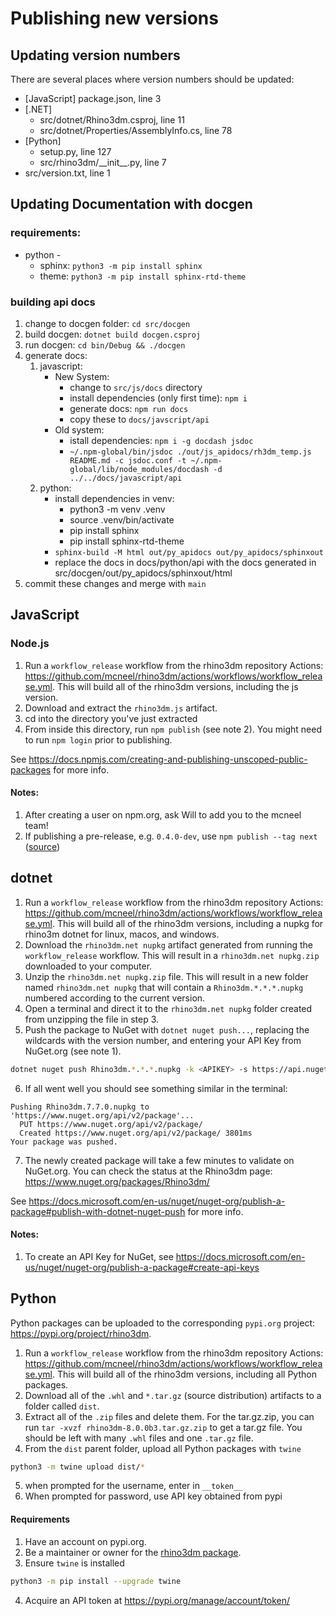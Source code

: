 # Publishing new versions

## Updating version numbers

There are several places where version numbers should be updated:

- [JavaScript] package.json, line 3
- [.NET] 
    - src/dotnet/Rhino3dm.csproj, line 11
    - src/dotnet/Properties/AssemblyInfo.cs, line 78
- [Python]
  - setup.py, line 127
  - src/rhino3dm/\_\_init\_\_.py, line 7
- src/version.txt, line 1

## Updating Documentation with docgen

### requirements:

- python - 
  - sphinx: `python3 -m pip install sphinx`
  - theme: `python3 -m pip install sphinx-rtd-theme`

### building api docs

1. change to docgen folder: `cd src/docgen`
2. build docgen: `dotnet build docgen.csproj`
3. run docgen: `cd bin/Debug && ./docgen`
4. generate docs:
    1. javascript: 
        - New System: 
          - change to `src/js/docs` directory
          - install dependencies (only first time): `npm i`
          - generate docs: `npm run docs`
          - copy these to `docs/javscript/api`
        - Old system: 
          - istall dependencies: `npm i -g docdash jsdoc`
          - `~/.npm-global/bin/jsdoc ./out/js_apidocs/rh3dm_temp.js README.md -c jsdoc.conf -t ~/.npm-global/lib/node_modules/docdash -d ../../docs/javascript/api`
    2. python: 
        - install dependencies in venv:
          - python3 -m venv .venv
          - source .venv/bin/activate
          - pip install sphinx
          - pip install sphinx-rtd-theme 
        - `sphinx-build -M html out/py_apidocs out/py_apidocs/sphinxout`
        - replace the docs in docs/python/api with the docs generated in src/docgen/out/py_apidocs/sphinxout/html
5. commit these changes and merge with `main`

## JavaScript

### Node.js

1. Run a `workflow_release` workflow from the rhino3dm repository Actions: https://github.com/mcneel/rhino3dm/actions/workflows/workflow_release.yml. This will build all of the rhino3dm versions, including the js version.
2. Download and extract the `rhino3dm.js` artifact.
3. cd into the directory you've just extracted
4. From inside this directory, run `npm publish` (see note 2). You might need to run `npm login` prior to publishing.

See https://docs.npmjs.com/creating-and-publishing-unscoped-public-packages for more info.

#### Notes:
1. After creating a user on npm.org, ask Will to add you to the mcneel team!
2. If publishing a pre-release, e.g. `0.4.0-dev`, use `npm publish --tag next` ([source](https://medium.com/@mbostock/prereleases-and-npm-e778fc5e2420))

## dotnet

1. Run a `workflow_release` workflow from the rhino3dm repository Actions: https://github.com/mcneel/rhino3dm/actions/workflows/workflow_release.yml. This will build all of the rhino3dm versions, including a nupkg for rhino3m dotnet for linux, macos, and windows. 
2. Download the `rhino3dm.net nupkg` artifact generated from running the `workflow_release` workflow. This will result in a `rhino3dm.net nupkg.zip` downloaded to your computer.
3. Unzip the `rhino3dm.net nupkg.zip` file. This will result in a new folder named `rhino3dm.net nupkg` that will contain a `Rhino3dm.*.*.*.nupkg` numbered according to the current version.
4. Open a terminal and direct it to the `rhino3dm.net nupkg` folder created from unzipping the file in step 3.
5. Push the package to NuGet with `dotnet nuget push...`, replacing the wildcards with the version number, and entering your API Key from NuGet.org (see note 1). 

```bash
dotnet nuget push Rhino3dm.*.*.*.nupkg -k <APIKEY> -s https://api.nuget.org/v3/index.json
```

6. If all went well you should see something similar in the terminal: 

```
Pushing Rhino3dm.7.7.0.nupkg to 'https://www.nuget.org/api/v2/package'...
  PUT https://www.nuget.org/api/v2/package/
  Created https://www.nuget.org/api/v2/package/ 3801ms
Your package was pushed.
```

7. The newly created package will take a few minutes to validate on NuGet.org. You can check the status at the Rhino3dm page: https://www.nuget.org/packages/Rhino3dm/


See https://docs.microsoft.com/en-us/nuget/nuget-org/publish-a-package#publish-with-dotnet-nuget-push for more info.

#### Notes:

1. To create an API Key for NuGet, see https://docs.microsoft.com/en-us/nuget/nuget-org/publish-a-package#create-api-keys 

## Python

Python packages can be uploaded to the corresponding `pypi.org` project: https://pypi.org/project/rhino3dm.

1. Run a `workflow_release` workflow from the rhino3dm repository Actions: https://github.com/mcneel/rhino3dm/actions/workflows/workflow_release.yml. This will build all of the rhino3dm versions, including all Python packages.
2. Download all of the `.whl` and `*.tar.gz` (source distribution) artifacts to a folder called `dist`.
3. Extract all of the `.zip` files and delete them. For the tar.gz.zip, you can run `tar -xvzf rhino3dm-8.0.0b3.tar.gz.zip` to get a tar.gz file. You should be left with many `.whl` files and one `.tar.gz` file.
4. From the `dist` parent folder, upload all Python packages with `twine`

```bash
python3 -m twine upload dist/*
```
5. when prompted for the username, enter in `__token__`
6. When prompted for password, use API key obtained from pypi

#### Requirements

1. Have an account on pypi.org.
2. Be a maintainer or owner for the [rhino3dm package](https://pypi.org/project/rhino3dm).
3. Ensure `twine` is installed

```bash
python3 -m pip install --upgrade twine
```

4. Acquire an API token at https://pypi.org/manage/account/token/
